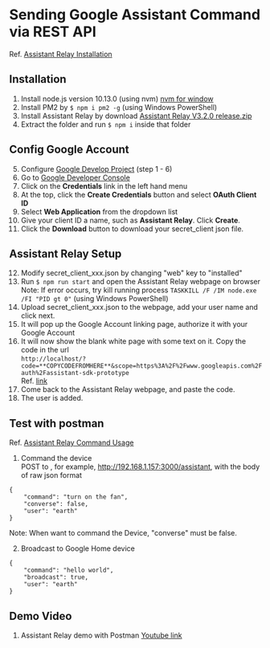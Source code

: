 # Sending Google Assistant Command via REST API

Ref. [Assistant Relay Installation](https://assistantrelay.com/docs/getting-started/installation)

## Installation
1. Install node.js version 10.13.0 (using nvm)
[nvm for window](https://github.com/coreybutler/nvm-windows)
2. Install PM2 by `$ npm i pm2 -g`  (using Windows PowerShell)
3. Install Assistant Relay by download [Assistant Relay V3.2.0 release.zip](https://github.com/greghesp/assistant-relay/releases/download/v3.2.0/release.zip)
4. Extract the folder and run `$ npm i` inside that folder <br>


## Config Google Account
5. Configure [Google Develop Project](https://developers.google.com/assistant/sdk/guides/service/python/embed/config-dev-project-and-account) (step 1 - 6)
6. Go to [Google Developer Console](https://console.developers.google.com/)
7. Click on the **Credentials** link in the left hand menu
8. At the top, click the **Create Credentials** button and select **OAuth Client ID**
9. Select **Web Application** from the dropdown list
10. Give your client ID a name, such as **Assistant Relay**. Click **Create**.
11. Click the **Download** button to download your secret_client json file.

## Assistant Relay Setup
12. Modify secret_client_xxx.json by changing "web" key to "installed"
13. Run `$ npm run start` and open the Assistant Relay webpage on browser <br>
Note: If error occurs, try kill running process `TASKKILL /F /IM node.exe /FI "PID gt 0"` (using Windows PowerShell)
14. Upload secret_client_xxx.json to the webpage, add your user name and click next.
15. It will pop up the Google Account linking page, authorize it with your Google Account
16. It will now show the blank white page with some text on it. Copy the code in the url <br>
`http://localhost/?code=**COPYCODEFROMHERE**&scope=https%3A%2F%2Fwww.googleapis.com%2Fauth%2Fassistant-sdk-prototype` <br>
Ref. [link](https://github.com/greghesp/assistant-relay/issues/266#issuecomment-1065940698)
17. Come back to the Assistant Relay webpage, and paste the code.
18. The user is added.

## Test with postman
Ref. [Assistant Relay Command Usage](https://assistantrelay.com/docs/commands/broadcast)
1. Command the device <br>
POST to , for example, http://192.168.1.157:3000/assistant, with the body of raw json format <br>
```
{
    "command": "turn on the fan",
    "converse": false,
    "user": "earth"
}
```
Note: When want to command the Device, "converse" must be false. <br>

2. Broadcast to Google Home device
```
{
    "command": "hello world",
    "broadcast": true,
    "user": "earth"
}
```

## Demo Video

1. Assistant Relay demo with Postman [Youtube link](https://youtu.be/vxcaF7yoIzQ)


